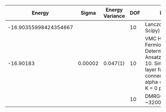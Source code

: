 |       Energy          |  Sigma          | Energy Variance  | DOF |Method                                                          | Data repository                |
| ----------------------| --------------- | -----------------| ------- |------------------------------------------------------------|------------------------------- |
| -16.90355998424354667 |                 |                  |   10    | Lanczos (Quspin + Scipy)                                   | https://weinbe58.github.io/QuSpin/ |
|      -16.90183        |   0.00002      |     0.047(1)     |  10     | VMC Hidden Fermion Determinant State Ansatz (N_hidden = 10. Single hidden layer fully connected net with alpha = 64). C4 and K = 0 projections| |
|  |                 |                  |   10    | DMRG(MaxBondDim ~3200) |  |

